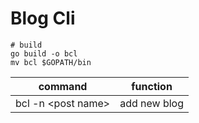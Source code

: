 # Blog Cli

```shell script
# build
go build -o bcl
mv bcl $GOPATH/bin
```

| command            | function     |
| ------------------ | ------------ |
| bcl -n \<post name\> | add new blog |

